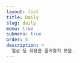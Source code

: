 ```yaml
---
layout: list
title: Daily
slug: daily
menu: true
submenu: true
order: 5
description: >
  일상 등 유용한 즐겨찾기 모음.
---
```

